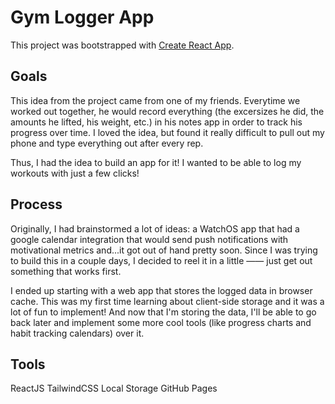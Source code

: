 # Gym Logger App

This project was bootstrapped with [Create React App](https://github.com/facebook/create-react-app).

## Goals

This idea from the project came from one of my friends. Everytime we worked out together, he would record everything (the excersizes he did, the amounts he lifted, his weight, etc.) in his notes app in order to track his progress over time. I loved the idea, but found it really difficult to pull out my phone and type everything out after every rep.

Thus, I had the idea to build an app for it! I wanted to be able to log my workouts with just a few clicks!

## Process

Originally, I had brainstormed a lot of ideas: a WatchOS app that had a google calendar integration that would send push notifications with motivational metrics and...it got out of hand pretty soon. Since I was trying to build this in a couple days, I decided to reel it in a little —— just get out something that works first.

I ended up starting with a web app that stores the logged data in browser cache. This was my first time learning about client-side storage and it was a lot of fun to implement! And now that I'm storing the data, I'll be able to go back later and implement some more cool tools (like progress charts and habit tracking calendars) over it.

## Tools

ReactJS
TailwindCSS
Local Storage
GitHub Pages
